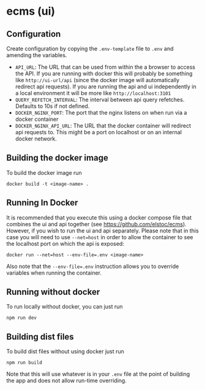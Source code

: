 # ecms (ui)

## Configuration

Create configuration by copying the `.env-template` file to `.env` and amending the variables.

- `API_URL`: The URL that can be used from within the a browser to access the API. If you are running with docker this will probably be something like `http://ui-url/api` (since the docker image will automatically redirect api requests). If you are running the api and ui independently in a local environment it will be more like `http://localhost:3101`
- `QUERY_REFETCH_INTERVAL`: The interval between api query refetches. Defaults to 10s if not defined.
- `DOCKER_NGINX_PORT`: The port that the nginx listens on when run via a docker container
- `DOCKER_NGINX_API_URL`: The URL that the docker container will redirect api requests to. This might be a port on localhost or on an internal docker network.

## Building the docker image

To build the docker image run

```
docker build -t <image-name> .
```

## Running In Docker

It is recommended that you execute this using a docker compose file that combines the ui and api together (see https://github.com/elstoc/ecms). However, if you wish to run the ui and api separately. Please note that in this case you will need to use `--net=host` in order to allow the container to see the localhost port on which the api is exposed:

```
docker run --net=host --env-file=.env <image-name>
```

Also note that the `--env-file=.env` instruction allows you to override variables when running the container.

## Running without docker

To run locally without docker, you can just run

```
npm run dev
```

## Building dist files

To build dist files without using docker just run

```
npm run build
```

Note that this will use whatever is in your `.env` file at the point of building the app and does not allow run-time overriding.
